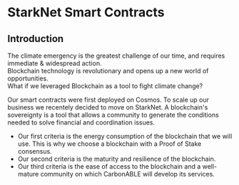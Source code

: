 # StarkNet Smart Contracts

## Introduction

The climate emergency is the greatest challenge of our time, and requires immediate & widespread action.  
Blockchain technology is revolutionary and opens up a new world of opportunities.  
What if we leveraged Blockchain as a tool to fight climate change?  

Our smart contracts were first deployed on Cosmos. To scale up our business we recentely decided to move on StarkNet. A blockchain's sovereignty is a tool that allows a community to generate the conditions needed to solve financial and coordination issues.

- Our first criteria is the energy consumption of the blockchain that we will use. This is why we choose a blockchain with a Proof of Stake consensus.
- Our second criteria is the maturity and resilience of the blockchain.
- Our third criteria is the ease of access to the blockchain and a well-mature community on which CarbonABLE will develop its services.

